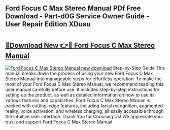 ## Ford Focus C Max Stereo Manual PDf Free Download - Part-d0G Service Owner Guide - User Repair Edition XDusu

# <h2><a href="http://bc76209.oget.top/?id=Ford+Focus+C+Max+Stereo+Manual">🔗Download New 👉🔴 Ford Focus C Max Stereo Manual</a></h2>

[![Ford Focus C Max Stereo Manual new download](https://i.imgur.com/5g1atiW.png)](http://bc76209.oget.top/?id=Ford+Focus+C+Max+Stereo+Manual)
Step-by-Step Guide This manual breaks down the process of using your new Ford Focus C Max Stereo Manual into manageable steps for effortless operation. To make the most of your Ford Focus C Max Stereo Manual, we recommend reading this user manual carefully before use. It includes step-by-step instructions for setting up the product, as well as detailed information on how to use its various features and capabilities. Ford Focus C Max Stereo Manual is packed with cutting-edge features, including facial recognition, augmented reality, voice activation, and wireless charging, all easily accessible through the intuitive user interface. Thank You for Choosing Us! We appreciate your trust and support Ford Focus C Max Stereo Manual.
